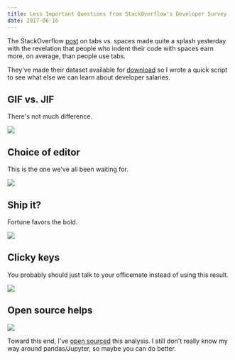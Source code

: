 ```yaml
---
title: Less Important Questions from StackOverflow's Developer Survey
date: 2017-06-16
---
```


The StackOverflow [post](https://stackoverflow.blog/2017/06/15/developers-use-spaces-make-money-use-tabs/) on tabs vs. spaces made quite a splash yesterday with the revelation that people who indent their code with spaces earn more, on average, than people use tabs.

They've made their dataset available for [download](https://stackoverflow.blog/2017/06/15/download-stack-overflows-2017-developer-survey-data/) so I wrote a quick script to see what else we can learn about developer salaries.

## GIF vs. JIF

There's not much difference.

![](http://i.imgur.com/8tGc1Ll.jpg)

## Choice of editor

This is the one we've all been waiting for.

![](http://i.imgur.com/pIBUFF8.jpg)

## Ship it?

Fortune favors the bold.

![](http://i.imgur.com/w7wFLZY.jpg)

## Clicky keys

You probably should just talk to your officemate instead of using this result.

![](http://i.imgur.com/dvDXBFa.jpg)

## Open source helps

![](http://i.imgur.com/Pv9HgWV.jpg)

Toward this end, I've [open sourced](https://github.com/typpo/stackoverflow-analysis) this analysis.  I still don't really know my way around pandas/Jupyter, so maybe you can do better.
